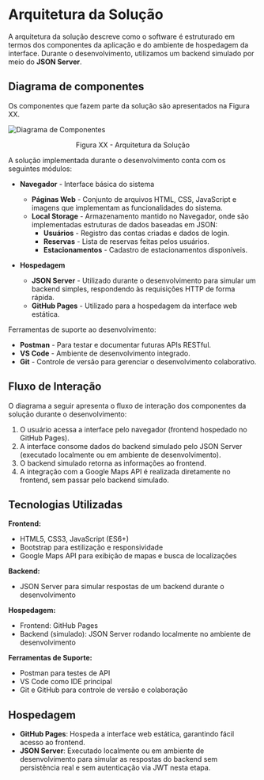 # Arquitetura da Solução

A arquitetura da solução descreve como o software é estruturado em termos dos componentes da aplicação e do ambiente de hospedagem da interface. Durante o desenvolvimento, utilizamos um backend simulado por meio do **JSON Server**.
## Diagrama de componentes

Os componentes que fazem parte da solução são apresentados na Figura XX.

![Diagrama de Componentes](img/componentes.png)
<center>Figura XX - Arquitetura da Solução</center>

A solução implementada durante o desenvolvimento conta com os seguintes módulos:

- **Navegador** - Interface básica do sistema  
  - **Páginas Web** - Conjunto de arquivos HTML, CSS, JavaScript e imagens que implementam as funcionalidades do sistema.
  - **Local Storage** - Armazenamento mantido no Navegador, onde são implementadas estruturas de dados baseadas em JSON:
    - **Usuários** - Registro das contas criadas e dados de login.
    - **Reservas** - Lista de reservas feitas pelos usuários.
    - **Estacionamentos** - Cadastro de estacionamentos disponíveis.

- **Hospedagem**
  - **JSON Server** - Utilizado durante o desenvolvimento para simular um backend simples, respondendo às requisições HTTP de forma rápida.
  - **GitHub Pages** - Utilizado para a hospedagem da interface web estática.

Ferramentas de suporte ao desenvolvimento:
- **Postman** - Para testar e documentar futuras APIs RESTful.
- **VS Code** - Ambiente de desenvolvimento integrado.
- **Git** - Controle de versão para gerenciar o desenvolvimento colaborativo.

## Fluxo de Interação

O diagrama a seguir apresenta o fluxo de interação dos componentes da solução durante o desenvolvimento:

1. O usuário acessa a interface pelo navegador (frontend hospedado no GitHub Pages).
2. A interface consome dados do backend simulado pelo JSON Server (executado localmente ou em ambiente de desenvolvimento).
3. O backend simulado retorna as informações ao frontend.
4. A integração com a Google Maps API é realizada diretamente no frontend, sem passar pelo backend simulado.

## Tecnologias Utilizadas

**Frontend:**
- HTML5, CSS3, JavaScript (ES6+)
- Bootstrap para estilização e responsividade
- Google Maps API para exibição de mapas e busca de localizações

**Backend:**
- JSON Server para simular respostas de um backend durante o desenvolvimento

**Hospedagem:**
- Frontend: GitHub Pages
- Backend (simulado): JSON Server rodando localmente no ambiente de desenvolvimento

**Ferramentas de Suporte:**
- Postman para testes de API
- VS Code como IDE principal
- Git e GitHub para controle de versão e colaboração

## Hospedagem

- **GitHub Pages**: Hospeda a interface web estática, garantindo fácil acesso ao frontend.
- **JSON Server**: Executado localmente ou em ambiente de desenvolvimento para simular as respostas do backend sem persistência real e sem autenticação via JWT nesta etapa.
